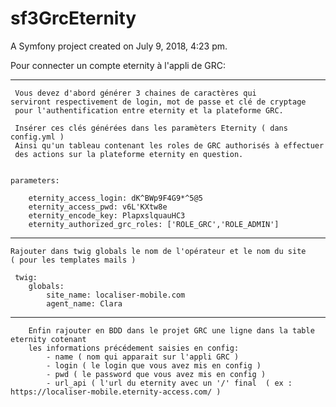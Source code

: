 sf3GrcEternity
==============

A Symfony project created on July 9, 2018, 4:23 pm.


Pour connecter un compte eternity à l'appli de GRC:


-----------------

     Vous devez d'abord générer 3 chaines de caractères qui 
    serviront respectivement de login, mot de passe et clé de cryptage
     pour l'authentification entre eternity et la plateforme GRC.
     
     Insérer ces clés générées dans les paramèters Eternity ( dans config.yml ) 
     Ainsi qu'un tableau contenant les roles de GRC authorisés à effectuer
     des actions sur la plateforme eternity en question.
 
 
    parameters:
  
        eternity_access_login: dK^BWp9F4G9*^5@5
        eternity_access_pwd: v6L'KXtw8e
        eternity_encode_key: PlapxslquauHC3
        eternity_authorized_grc_roles: ['ROLE_GRC','ROLE_ADMIN']
     
 
 
-----------------
 
    Rajouter dans twig globals le nom de l'opérateur et le nom du site
    ( pour les templates mails ) 
 
     twig:
        globals:
            site_name: localiser-mobile.com
            agent_name: Clara
        
-----------------
        
        Enfin rajouter en BDD dans le projet GRC une ligne dans la table eternity cotenant 
        les informations précédement saisies en config:
            - name ( nom qui apparait sur l'appli GRC ) 
            - login ( le login que vous avez mis en config )
            - pwd ( le password que vous avez mis en config )
            - url_api ( l'url du eternity avec un '/' final  ( ex : https://localiser-mobile.eternity-access.com/ )